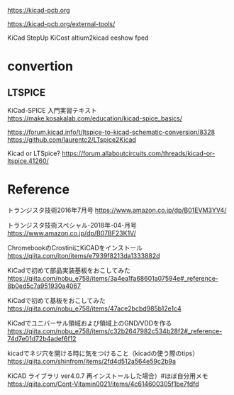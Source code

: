 https://kicad-pcb.org


https://kicad-pcb.org/external-tools/

KiCad StepUp
KiCost
altium2kicad
eeshow
fped

# convertion
## LTSPICE
KiCad-SPICE 入門実習テキスト
https://make.kosakalab.com/education/kicad-spice_basics/


https://forum.kicad.info/t/ltspice-to-kicad-schematic-conversion/8328
https://github.com/laurentc2/LTspice2Kicad

Kicad or LTSpice?
https://forum.allaboutcircuits.com/threads/kicad-or-ltspice.41260/

# Reference
トランジスタ技術2016年7月号
https://www.amazon.co.jp/dp/B01EVM3YV4/

トランジスタ技術スペシャル-2018年-04-月号
https://www.amazon.co.jp/dp/B07BF23K1V/

ChromebookのCrostiniにKiCADをインストール
https://qiita.com/iton/items/e7939f8213da1333882d


KiCadで初めて部品実装基板をおこしてみた
https://qiita.com/nobu_e758/items/3a4ea1fa68601a07594e#_reference-8b0ed5c7a951930a4067

KiCadで初めて基板をおこしてみた
https://qiita.com/nobu_e758/items/47ace2bcbd985b12e1c4

KiCadでユニバーサル領域および領域上のGND/VDDを作る
https://qiita.com/nobu_e758/items/c32b2647982c534b28f2#_reference-74d7e01d72b4adef6f12

kicadでネジ穴を開ける時に気をつけること（kicadの使う際のtips）
https://qiita.com/shinfrom/items/2fd4d512a564e59c2b9a


KiCAD ライブラリ ver4.0.7 再インストールした場合）#ほぼ自分用メモ
https://qiita.com/Cont-Vitamin0021/items/4c614600305f1be7fdfd
